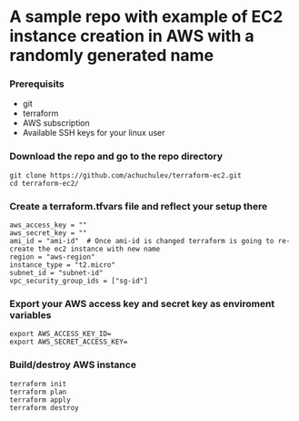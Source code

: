 # A sample repo with example of EC2 instance creation in AWS with a randomly generated name

### Prerequisits

* git
* terraform
* AWS subscription
* Available SSH keys for your linux user

### Download the repo and go to the repo directory

```
git clone https://github.com/achuchulev/terraform-ec2.git
cd terraform-ec2/
```

### Create a terraform.tfvars file and reflect your setup there

```
aws_access_key = ""
aws_secret_key = ""
ami_id = "ami-id"  # Once ami-id is changed terraform is going to re-create the ec2 instance with new name
region = "aws-region"
instance_type = "t2.micro"
subnet_id = "subnet-id"
vpc_security_group_ids = ["sg-id"]
```

### Export your AWS access key and secret key as enviroment variables

```
export AWS_ACCESS_KEY_ID=
export AWS_SECRET_ACCESS_KEY=
```

### Build/destroy AWS instance

```
terraform init
terraform plan
terraform apply
terraform destroy
```
